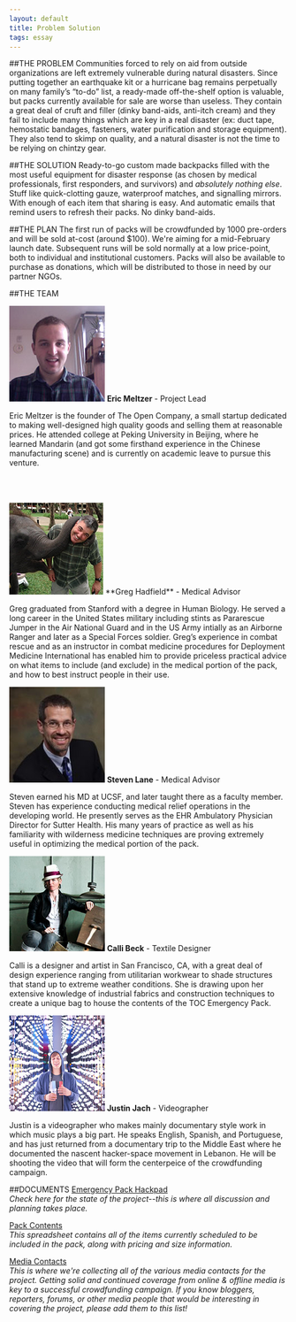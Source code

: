 ```yaml
---
layout: default
title: Problem Solution 
tags: essay
---
```


##THE PROBLEM
Communities forced to rely on aid from outside organizations are left extremely vulnerable during natural disasters. Since putting together an earthquake kit or a hurricane bag remains perpetually on many family’s “to-do” list, a ready-made off-the-shelf option is valuable, but packs currently available for sale are worse than useless. They contain a great deal of cruft and filler (dinky band-aids, anti-itch cream) and they fail to include many things which are key in a real disaster (ex: duct tape, hemostatic bandages, fasteners, water purification and storage equipment). They also tend to skimp on quality, and a natural disaster is not the time to be relying on chintzy gear.


##THE SOLUTION
Ready-to-go custom made backpacks filled with the most useful equipment for disaster response (as chosen by medical professionals, first responders, and survivors) and *absolutely nothing else*. Stuff like quick-clotting gauze, waterproof matches, and signalling mirrors. With enough of each item that sharing is easy. And automatic emails that remind users to refresh their packs. No dinky band-aids.

##THE PLAN
The first run of packs will be crowdfunded by 1000 pre-orders and will be sold at-cost (around $100). We're aiming for a mid-February launch date. Subsequent runs will be sold normally at a low price-point, both to individual and institutional customers. Packs will also be available to purchase as donations, which will be distributed to those in need by our partner NGOs.



##THE TEAM

![Greg Photo](images/eric.jpg)
**Eric Meltzer** - Project Lead  

Eric Meltzer is the founder of The Open Company, a small startup dedicated to making well-designed high quality goods and selling them at reasonable prices. He attended college at Peking University in Beijing, where he learned Mandarin (and got some firsthand experience in the Chinese manufacturing scene) and is currently on academic leave to pursue this venture. 


<img style="padding-top:50px;" src="images/greg.png">
**Greg Hadfield** - Medical Advisor  

Greg graduated from Stanford with a degree in Human Biology. He served a long career in the United States military including stints as Pararescue Jumper in the Air National Guard and in the US  Army intially as an Airborne Ranger and later as a Special Forces soldier. Greg’s experience in combat rescue and as an instructor in combat medicine procedures for Deployment Medicine International has enabled him to provide priceless practical advice on what items to include (and exclude) in the medical portion of the pack, and how to best instruct people in their use.

![Steven Photo](images/steven.jpg)
**Steven Lane** - Medical Advisor   

Steven earned his MD at UCSF, and later taught there as a faculty member. Steven has experience conducting medical relief operations in the developing world. He presently serves as the EHR Ambulatory Physician Director for Sutter Health. His many years of practice as well as his familiarity with wilderness medicine techniques are proving extremely useful in optimizing the medical portion of the pack.

![Calli Photo](images/calli.png)
**Calli Beck** - Textile Designer  

Calli is a designer and artist in San Francisco, CA, with a great deal of design experience ranging from utilitarian workwear to shade structures that stand up to extreme weather conditions. She is drawing upon her extensive knowledge of industrial fabrics and construction techniques to create a unique bag to house the contents of the TOC Emergency Pack.


![Justin Photo](images/justin.jpg)
**Justin Jach** - Videographer  

Justin is a videographer who makes mainly documentary style work in which music plays a big part. He speaks English, Spanish, and Portuguese, and has just returned from a documentary trip to the Middle East where he documented the nascent hacker-space movement in Lebanon. He will be shooting the video that will form the centerpeice of the crowdfunding campaign.



##DOCUMENTS
[Emergency Pack Hackpad](https://hackpad.com/TOC-Go-Bag-general-discussion-YVa6MoNfMf2)  
*Check here for the state of the project--this is where all discussion and planning takes place.*

[Pack Contents](https://docs.google.com/spreadsheet/ccc?key=0Ar-KaBIsMIZZdE9wTThMMzAwUHdWNnpPenprNlliTnc#gid=0)  
*This spreadsheet contains all of the items currently scheduled to be included in the pack, along with pricing and size information.*

[Media Contacts](https://docs.google.com/spreadsheet/ccc?key=0Ar-KaBIsMIZZdENURzl4OFlhWGJvemJsR3FDb25jcmc#gid=0)  
*This is where we're collecting all of the various media contacts for the project. Getting solid and continued coverage from online & offline media is key to a successful crowdfunding campaign. If you know bloggers, reporters, forums, or other media people that would be interesting in covering the project, please add them to this list!*


